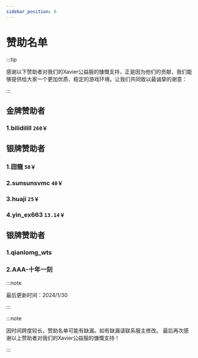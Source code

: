 ```yaml
---
sidebar_position: 6
---
```


# 赞助名单

:::tip

感谢以下赞助者对我们的Xavier公益服的慷慨支持，正是因为他们的贡献，我们能够提供给大家一个更加优质、稳定的游戏环境。让我们共同致以最诚挚的谢意：

:::

## 金牌赞助者

### 1.**bilidilill** `260￥`

## 银牌赞助者
### 1.**囧龍** `50￥`

### 2.**sunsunsvmc** `40￥`

### 3.**huaji** `25￥`

### 4.**yin_ex663** `13.14￥`

## 银牌赞助者

### 1.**qianlomg_wts**

### 2.**AAA-十年一刻**

:::note

最后更新时间：2024/1/30

:::

:::note

因时间跨度较长，赞助名单可能有缺漏。如有缺漏请联系服主修改。
最后再次感谢以上赞助者对我们的Xavier公益服的慷慨支持！

:::